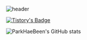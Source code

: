 ![header](https://capsule-render.vercel.app/api?type=venom&text=ParkHaeBeen!GitHub&height=180&fontColor=000&color=random)


[![Tistory's Badge](https://github-readme-tistory-card.vercel.app/api/badge?name={ParkHaeBeen})](https://haebing.tistory.com/)



![ParkHaeBeen's GitHub stats](https://github-readme-stats.vercel.app/api?username=ParkHaeBeen&show_icons=true&theme=radical)

